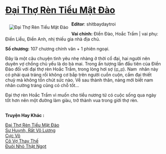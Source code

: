 <a href="https://utruyen.com/truyen/dai-tho-ren-tieu-mat-dao/19192/" title="Đại Thợ Rèn Tiểu Mật Đào"><h1>Đại Thợ Rèn Tiểu Mật Đào</h1></a><div style="display:table"><img align="right" style="float: left; padding: 10px;" src="https://utruyen.com/images/story/200x260/dai-tho-ren-tieu-mat-dao.jpg" alt="Đại Thợ Rèn Tiểu Mật Đào"><b>Editor</b>: shitbaydaytroi<p></p><b>Vai chính:</b> Điền Đào, Hoắc Trầm | vai phụ: Điền Liễu, Điền Anh, nhị thiếu gia nhà địa chủ. <p></p><b>Số chương:</b> 107 chương chính văn + 1 phiên ngoại.<p></p>Đây là một câu chuyện tình yêu nhẹ nhàng ở thời cổ đại, hai người nên duyên vợ chồng chủ yếu là do bà mai. Trong ấn tượng lần đầu tiên của Điền Đào đối với đại thợ rèn Hoắc Trầm, trong lòng hơi sợ (ಥ_ಥ). Nam  nhân này có phải quá tráng rồi không cơ bắp trên người cuồn cuộn, cầm đại thiết chuỳ mà không tốn chút sức nào. Về sau thành thân, nàng mới biết nam nhân cường tráng cũng có chỗ tốt...<p></p>Đại thợ rèn Hoắc Trầm vì muốn cho tiểu nương tử có cuộc sống qua ngày tốt hơn nên một đường làm giàu, trở thành vua trong giới thợ rèn.</div><p><br><b>Truyện Hay Khác :</b></p><a href="https://utruyen.com/truyen/dai-tho-ren-tieu-mat-dao/19192/" alt="Đại Thợ Rèn Tiểu Mật Đào">Đại Thợ Rèn Tiểu Mật Đào</a><br/><a href="https://utruyen.com/truyen/su-huynh-rat-vo-luong/16983/" alt="Sư Huynh, Rất Vô Lương">Sư Huynh, Rất Vô Lương</a><br/><a href="https://github.com/quanluxury/ngontinh_top100/tree/master/17420" alt="Cực Võ">Cực Võ</a><br/><a href="https://github.com/quanluxury/ngontinh_top100/tree/master/19243" alt="Cô Vợ Thay Thế">Cô Vợ Thay Thế</a><br/><a href="https://maps.google.sm/url?q=https%3A%2F%2Futruyen.com%2Ftruyen%2Fduoi-nho-that-ngot%2F18767%2F" alt="Đuôi Nhỏ Thật Ngọt">Đuôi Nhỏ Thật Ngọt</a><br/>